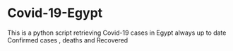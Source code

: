 # Covid-19-Egypt
This is a python script retrieving Covid-19 cases in Egypt always up to date Confirmed cases , deaths and Recovered
